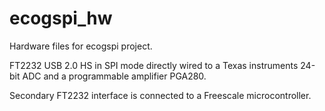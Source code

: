 ecogspi_hw
=================
Hardware files for ecogspi project.

FT2232 USB 2.0 HS in SPI mode directly wired to a Texas instruments 24-bit ADC and a programmable amplifier PGA280.

Secondary FT2232 interface is connected to a Freescale microcontroller.
